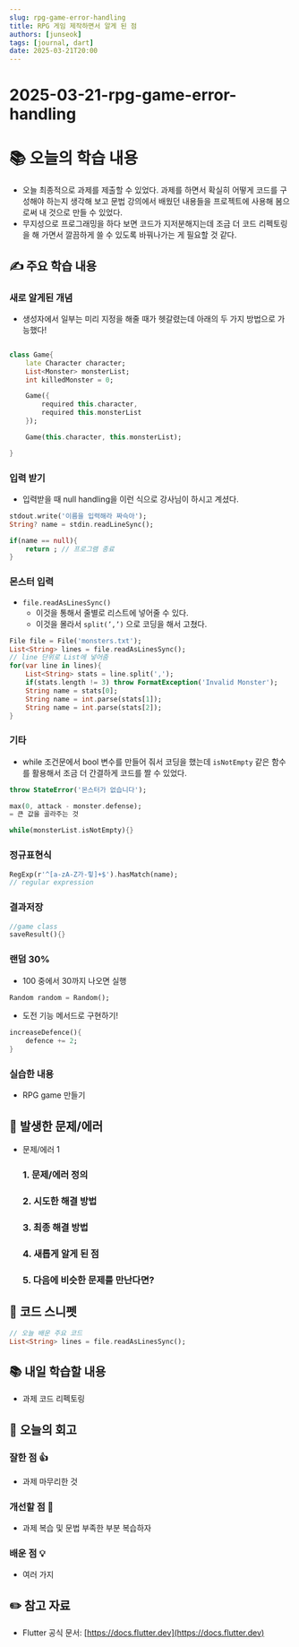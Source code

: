 ```yaml
---
slug: rpg-game-error-handling
title: RPG 게임 제작하면서 알게 된 점
authors: [junseok]
tags: [journal, dart]
date: 2025-03-21T20:00
---
```


# 2025-03-21-rpg-game-error-handling

# 📚 오늘의 학습 내용

- 오늘 최종적으로 과제를 제출할 수 있었다. 과제를 하면서 확실히 어떻게 코드를 구성해야 하는지 생각해 보고 문법 강의에서 배웠던 내용들을 프로젝트에 사용해 봄으로써 내 것으로 만들 수 있었다.
- 무지성으로 프로그래밍을 하다 보면 코드가 지저분해지는데 조금 더 코드 리펙토링을 해 가면서 깔끔하게 쓸 수 있도록 바꿔나가는 게 필요할 것 같다.

## ✍️ 주요 학습 내용

### 새로 알게된 개념

- 생성자에서 일부는 미리 지정을 해줄 때가 헷갈렸는데 아래의 두 가지 방법으로 가능했다!

```dart

class Game{
	late Character character;
	List<Monster> monsterList;
	int killedMonster = 0;

	Game({
		required this.character,
		required this.monsterList
	});

	Game(this.character, this.monsterList);

}
```

### 입력 받기

- 입력받을 때 null handling을 이런 식으로 강사님이 하시고 계셨다.

```dart
stdout.write('이름을 입력해라 짜슥아');
String? name = stdin.readLineSync();

if(name == null){
	return ; // 프로그램 종료
}
```

### 몬스터 입력

- `file.readAsLinesSync()`
  - 이것을 통해서 줄별로 리스트에 넣어줄 수 있다.
  - 이것을 몰라서 `split(’,’)` 으로 코딩을 해서 고쳤다.

```dart
File file = File('monsters.txt');
List<String> lines = file.readAsLinesSync();
// line 단위로 List에 넣어줌
for(var line in lines){
	List<String> stats = line.split(',');
	if(stats.length != 3) throw FormatException('Invalid Monster');
	String name = stats[0];
	String name = int.parse(stats[1]);
	String name = int.parse(stats[2]);
}

```

### 기타

- while 조건문에서 bool 변수를 만들어 줘서 코딩을 했는데 `isNotEmpty` 같은 함수를 활용해서 조금 더 간결하게 코드를 짤 수 있었다.

```dart
throw StateError('몬스터가 없습니다');

max(0, attack - monster.defense);
= 큰 값을 골라주는 것

while(monsterList.isNotEmpty){}
```

### 정규표현식

```dart
RegExp(r'^[a-zA-Z가-힣]+$').hasMatch(name);
// regular expression
```

### 결과저장

```dart
//game class
saveResult(){}
```

### 랜덤 30%

- 100 중에서 30까지 나오면 실행

```dart
Random random = Random();

```

- 도전 기능 메서드로 구현하기!

```dart
increaseDefence(){
	defence += 2;
}
```

### 실습한 내용

- RPG game 만들기

## 🚨 발생한 문제/에러

- 문제/에러 1
  ### 1. 문제/에러 정의
  ### 2. 시도한 해결 방법
  ### 3. 최종 해결 방법
  ### 4. 새롭게 알게 된 점
  ### 5. 다음에 비슷한 문제를 만난다면?

## 📝 코드 스니펫

```dart
// 오늘 배운 주요 코드
List<String> lines = file.readAsLinesSync();
```

## 📚 내일 학습할 내용

- 과제 코드 리펙토링

## 💭 오늘의 회고

### 잘한 점 👍

- 과제 마무리한 것

### 개선할 점 🔨

- 과제 복습 및 문법 부족한 부분 복습하자

### 배운 점 💡

- 여러 가지

## ✏️ 참고 자료

- Flutter 공식 문서: [https://docs.flutter.dev](https://docs.flutter.dev)
